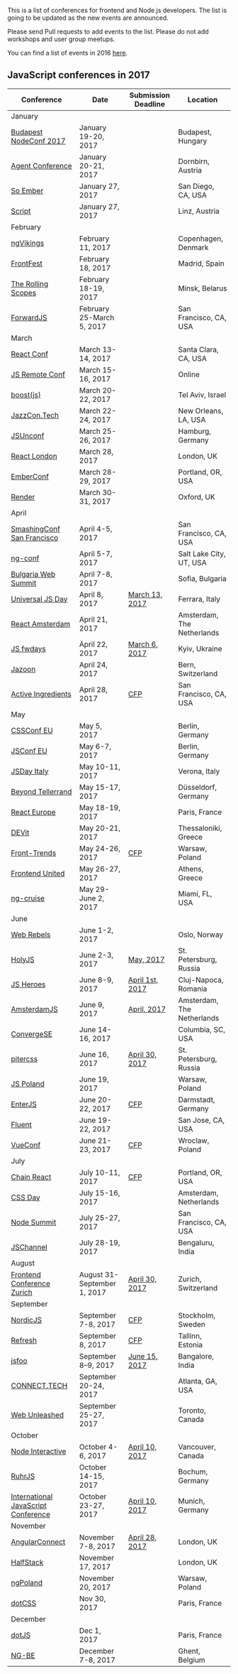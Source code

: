 This is a list of conferences for frontend and Node.js developers. The list is going to be updated as the new events are announced.

Please send Pull requests to add events to the list. Please do not add workshops and user group meetups.

You can find a list of events in 2016 [here](https://github.com/prigara/javascript-conferences/blob/master/2016/README.md). 

## JavaScript conferences in 2017

| Conference  | Date | Submission Deadline | Location |
| ------------- | ------------- | ------------- | ------------- |
|January||||
| [Budapest NodeConf 2017](https://nodeconf.risingstack.com/) | January 19-20, 2017 | | Budapest, Hungary |
| [Agent Conference](http://agent.sh/) | January 20-21, 2017 | | Dornbirn, Austria |
| [So Ember](http://soember.com/) | January 27, 2017 | | San Diego, CA, USA |
| [Script](https://scriptconf.org/) | January 27, 2017 | | Linz, Austria |
|February||||
| [ngVikings](https://ngvikings.org/) | February 11, 2017 | | Copenhagen, Denmark |
| [FrontFest](http://frontfest.es/) | February 18, 2017 | | Madrid, Spain |
| [The Rolling Scopes](https://2017.conf.rollingscopes.com/) | February 18-19, 2017 | | Minsk, Belarus |
| [ForwardJS](https://forwardjs.com/) | February 25-March 5, 2017 | | San Francisco, CA, USA |
|March||||
| [React Conf](http://conf.reactjs.org/) | March 13-14, 2017 | | Santa Clara, CA, USA |
| [JS Remote Conf](https://devchat.tv/conferences/js-remote-conf-2017) | March 15-16, 2017 | | Online |
| [boost(js)](http://boostjs.io/) | March 20-22, 2017 | | Tel Aviv, Israel |
| [JazzCon.Tech](http://jazzcon.tech/) | March 22-24, 2017 | | New Orleans, LA, USA |
| [JSUnconf](http://2017.jsunconf.eu/) | March 25-26, 2017 | | Hamburg, Germany |
| [React London](https://react.london/) | March 28, 2017 | | London, UK |
| [EmberConf](http://emberconf.com/) | March 28-29, 2017 | | Portland, OR, USA |
| [Render](http://2017.render-conf.com/) | March 30-31, 2017 | | Oxford, UK |
|April||||
| [SmashingConf San Francisco](https://smashingconf.com/) | April 4-5, 2017 | | San Francisco, CA, USA |
| [ng-conf](https://www.ng-conf.org/) | April 5-7, 2017 | | Salt Lake City, UT, USA |
| [Bulgaria Web Summit](https://bulgariawebsummit.com/) | April 7-8, 2017 | | Sofia, Bulgaria |
| [Universal JS Day](http://2017.universaljsday.com/) | April 8, 2017 |[March 13, 2017](https://docs.google.com/forms/d/e/1FAIpQLSdhaLbbk4mN4k_Y4fR3DTbx0f-b9YKheWqnKy4RFe05ioeUlA/viewform)| Ferrara, Italy |
| [React Amsterdam](https://react.amsterdam) | April 21, 2017 | | Amsterdam, The Netherlands |
| [JS fwdays](http://frameworksdays.com/event/js-frameworks-day-2017) | April 22, 2017 | [March 6, 2017](https://docs.google.com/forms/d/e/1FAIpQLSeL_LKcjm34cC70rrRhydh1e95idZUk64gcl1mVSSvCGjgwPA/viewform) | Kyiv, Ukraine |
| [Jazoon](http://jazoon.com/) | April 24, 2017 | | Bern, Switzerland |
| [Active Ingredients](https://activeingredients.info/) | April 28, 2017 | [CFP](https://www.papercall.io/active-ingredients-web) | San Francisco, CA, USA |
|May||||
| [CSSConf EU](http://2017.cssconf.eu/) | May 5, 2017 | | Berlin, Germany |
| [JSConf EU](http://2017.jsconf.eu/) | May 6-7, 2017 | | Berlin, Germany |
| [JSDay Italy](http://2017.jsday.it/) | May 10-11, 2017 | | Verona, Italy |
| [Beyond Tellerrand](https://beyondtellerrand.com/events/duesseldorf-2017) | May 15-17, 2017 | | Düsseldorf, Germany |
| [React Europe](https://www.react-europe.org/) | May 18-19, 2017 | | Paris, France |
| [DEVit](http://devitconf.org) | May 20-21, 2017 | | Thessaloniki, Greece |
| [Front-Trends](https://2017.front-trends.com/) | May 24-26, 2017 |[CFP](https://2017.front-trends.com/speaking-at-front-trends/)| Warsaw, Poland |
| [Frontend United](http://frontendunited.org/) | May 26-27, 2017 | | Athens, Greece |
| [ng-cruise](https://ngcruise.com/) | May 29-June 2, 2017 | | Miami, FL, USA |
|June||||
| [Web Rebels](https://www.webrebels.org/) | June 1-2, 2017 | | Oslo, Norway |
| [HolyJS](https://holyjs-piter.ru/) | June 2-3, 2017 |[May, 2017](https://holyjs-piter.ru/callforpapers/)| St. Petersburg, Russia |
| [JS Heroes](http://jsheroes.io/) | June 8-9, 2017 |[April 1st, 2017](https://docs.google.com/forms/d/e/1FAIpQLScwyWpsd1twzhCSZWILzxm-IauySJ4HHjoS2JP6AANynyutTw/viewform#response=ACYDBNhtFIyuKRPlI1Y27jx8A3uNRlnkrVMW_dnAAZBmar3u4hx0KQ1n3EDnpg)| Cluj-Napoca, Romania |
| [AmsterdamJS](https://amsterdamjs.com/) | June 9, 2017 |[April, 2017](https://docs.google.com/forms/d/19HUzF0niKkdAjV335OVTWrG_i8PnTpW6IYNxHCCYPx8)| Amsterdam, The Netherlands |
| [ConvergeSE](http://convergese.com/) | June 14-16, 2017 | | Columbia, SC, USA |
| [pitercss](https://pitercss.com/) | June 16, 2017 |[April 30, 2017](https://pitercss.com/call-for-speakers/)| St. Petersburg, Russia |
| [JS Poland](http://js-poland.pl/) | June 19, 2017 | | Warsaw, Poland |
| [EnterJS](https://www.enterjs.de/) | June 20-22, 2017 |[CFP](https://www.enterjs.de/call-for-proposals)| Darmstadt, Germany |
| [Fluent](http://conferences.oreilly.com/fluent) | June 19-22, 2017 | | San Jose, CA, USA |
| [VueConf](https://conf.vuejs.org/) | June 21-23, 2017 |[CFP](https://docs.google.com/a/jetbrains.com/forms/d/e/1FAIpQLSdtbxBpV0j_zCnELXQuIkeGH8x6gaOWE0J8tTsAdpa0O5MYOw/viewform)| Wroclaw, Poland |
|July|||
| [Chain React](https://infinite.red/ChainReactConf) | July 10-11, 2017 | [CFP](https://www.papercall.io/chain-react-conf-2017) | Portland, OR, USA |
| [CSS Day](https://cssday.nl/2017) | July 15-16, 2017 | | Amsterdam, Netherlands |
| [Node Summit](http://nodesummit.com/) | July 25-27, 2017 | | San Francisco, CA, USA |
| [JSChannel](http://2017.jschannel.com/) | July 28-19, 2017 | | Bengaluru, India |
|August||||
| [Frontend Conference Zurich](https://frontendconf.ch/) | August 31-September 1, 2017 |[April 30, 2017](https://frontendconf.ch/call-for-speakers/)| Zurich, Switzerland |
|September||||
| [NordicJS](http://nordicjs.com/) | September 7-8, 2017 |[CFP](http://cfp.nordicjs.com/)| Stockholm, Sweden |
| [Refresh](http://refresh.rocks/) | September 8, 2017 |[CFP](http://refresh.rocks/call-for-papers/)| Tallinn, Estonia |
| [jsfoo](https://jsfoo.in/2017/) | September 8–9, 2017 | [June 15, 2017](https://jsfoo.talkfunnel.com/2017/) | Bangalore, India |
| [CONNECT.TECH](http://connect.tech/) | September 20-24, 2017 | | Atlanta, GA, USA |
| [Web Unleashed](http://fitc.ca/event/webu17/) | September 25-27, 2017 | | Toronto, Canada |
|October||||
| [Node Interactive](http://events.linuxfoundation.org/events/node-interactive) | October 4-6, 2017 | [April 10, 2017](http://events.linuxfoundation.org/events/node-interactive/program/cfp-guide) | Vancouver, Canada |
| [RuhrJS](https://ruhrjs.de/) | October 14-15, 2017 | | Bochum, Germany |
| [International JavaScript Conference](https://javascript-conference.com/en) | October 23-27, 2017 | [April 10, 2017](https://javascript-conference.com/call-for-papers-2017/) | Munich, Germany |
|November||||
| [AngularConnect](http://angularconnect.com/) | November 7-8, 2017 | [April 28, 2017](https://docs.google.com/a/jetbrains.com/forms/d/e/1FAIpQLSf0k8_jtSjvFcX3rhKVEF26eC4NCXVctlQDeztVxqXjCy9RnA/viewform)| London, UK |
| [HalfStack](http://halfstackconf.com/) | November 17, 2017 | | London, UK |
| [ngPoland](http://ng-poland.pl/) | November 20, 2017 | | Warsaw, Poland |
| [dotCSS](https://2017.dotcss.io/) | Nov 30, 2017 | | Paris, France |
|December||||
| [dotJS](https://2017.dotjs.io) | Dec 1, 2017 | | Paris, France |
| [NG-BE](https://ng-be.org/) | December 7-8, 2017 | | Ghent, Belgium |
